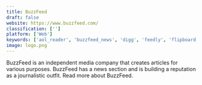 ```yaml
---
title: BuzzFeed
draft: false 
website: https://www.buzzfeed.com/
classification: ['']
platform: ['Web']
keywords: ['aol_reader', 'buzzfeed_news', 'digg', 'feedly', 'flipboard', 'google_play_newsstand', 'ihavesolved', 'inoreader', 'issuu', 'makeuseof', 'mashable', 'news360', 'newsblur', 'pocket', 'reddit', 'reeder', 'techcrunch', 'the_next_web', 'the_old_reader', 'the_verge', 'mrnewsfeed']
image: logo.png
---
```

BuzzFeed is an independent media company that creates articles for various purposes. BuzzFeed has a news section and is building a reputation as a journalistic outfit. Read more about BuzzFeed.